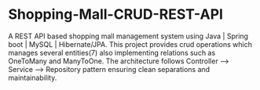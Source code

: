 # Shopping-Mall-CRUD-REST-API
A REST API based shopping mall management system using Java | Spring boot | MySQL | Hibernate/JPA. This project provides crud operations which manages several entities(7) also implementing relations such as OneToMany and ManyToOne. The architecture follows Controller --> Service --> Repository pattern ensuring clean separations and maintainability.
